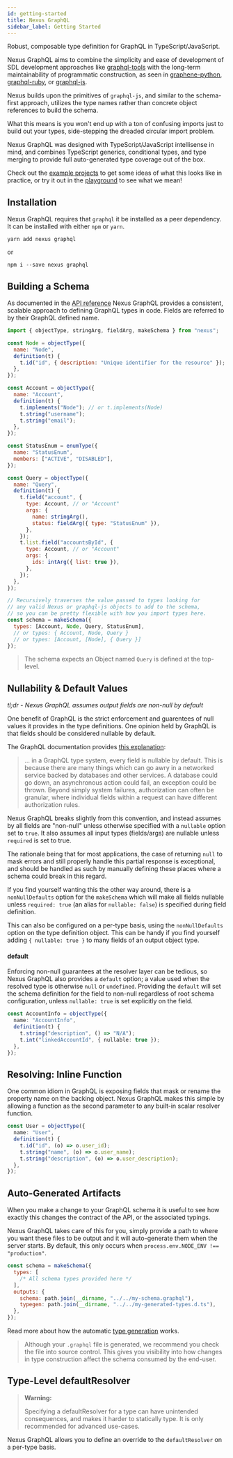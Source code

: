 ```yaml
---
id: getting-started
title: Nexus GraphQL
sidebar_label: Getting Started
---
```


Robust, composable type definition for GraphQL in TypeScript/JavaScript.

Nexus GraphQL aims to combine the simplicity and ease of development of SDL development approaches like [graphql-tools](https://www.apollographql.com/docs/graphql-tools/generate-schema.html) with the long-term maintainability of programmatic construction, as seen in [graphene-python](https://docs.graphene-python.org/en/latest/), [graphql-ruby](https://github.com/rmosolgo/graphql-ruby), or [graphql-js](https://github.com/graphql/graphql-js).

Nexus builds upon the primitives of `graphql-js`, and similar to the schema-first approach, utilizes the type names rather than concrete object references to build the schema.

What this means is you won't end up with a ton of confusing imports just to build out your types, side-stepping the dreaded circular import problem.

Nexus GraphQL was designed with TypeScript/JavaScript intellisense in mind, and combines TypeScript generics, conditional types, and type merging to provide full auto-generated type coverage out of the box.

Check out the [example projects](https://github.com/graphql-nexus/nexus/tree/develop/examples) to get some ideas of what this looks like in practice, or try it out in the [playground](../playground) to see what we mean!

## Installation

Nexus GraphQL requires that `graphql` it be installed as a peer dependency. It can be installed with either `npm` or `yarn`.

`yarn add nexus graphql`

or

`npm i --save nexus graphql`

## Building a Schema

As documented in the [API reference](docs/api-core-concepts.md) Nexus GraphQL provides a consistent, scalable approach to defining GraphQL types in code. Fields are referred to by their GraphQL defined name.

```js
import { objectType, stringArg, fieldArg, makeSchema } from "nexus";

const Node = objectType({
  name: "Node",
  definition(t) {
    t.id("id", { description: "Unique identifier for the resource" });
  },
});

const Account = objectType({
  name: "Account",
  definition(t) {
    t.implements("Node"); // or t.implements(Node)
    t.string("username");
    t.string("email");
  },
});

const StatusEnum = enumType({
  name: "StatusEnum",
  members: ["ACTIVE", "DISABLED"],
});

const Query = objectType({
  name: "Query",
  definition(t) {
    t.field("account", {
      type: Account, // or "Account"
      args: {
        name: stringArg(),
        status: fieldArg({ type: "StatusEnum" }),
      },
    });
    t.list.field("accountsById", {
      type: Account, // or "Account"
      args: {
        ids: intArg({ list: true }),
      },
    });
  },
});

// Recursively traverses the value passed to types looking for
// any valid Nexus or graphql-js objects to add to the schema,
// so you can be pretty flexible with how you import types here.
const schema = makeSchema({
  types: [Account, Node, Query, StatusEnum],
  // or types: { Account, Node, Query }
  // or types: [Account, [Node], { Query }]
});
```

> The schema expects an Object named `Query` is defined at the top-level.

## Nullability & Default Values

_tl;dr - Nexus GraphQL assumes output fields are non-null by default_

One benefit of GraphQL is the strict enforcement and guarentees of null values it provides in the type definitions. One opinion held by GraphQL is that fields should be considered nullable by default.

The GraphQL documentation provides [this explanation](https://graphql.org/learn/best-practices/#nullability):

> ... in a GraphQL type system, every field is nullable by default. This is because there are many things which can go awry in a networked service backed by databases and other services. A database could go down, an asynchronous action could fail, an exception could be thrown. Beyond simply system failures, authorization can often be granular, where individual fields within a request can have different authorization rules.

Nexus GraphQL breaks slightly from this convention, and instead assumes by all fields are "non-null" unless otherwise specified with a `nullable` option set to `true`. It also assumes all input types (fields/args) are nullable unless `required` is set to true.

The rationale being that for most applications, the case of returning `null` to mask errors and still properly handle this partial response is exceptional, and should be handled as such by manually defining these places where a schema could break in this regard.

If you find yourself wanting this the other way around, there is a `nonNullDefaults` option for the `makeSchema` which will make all fields nullable unless `required: true` (an alias for `nullable: false`) is specified during field definition.

This can also be configured on a per-type basis, using the `nonNullDefaults` option on the type definition object. This can be handy if you find yourself adding `{ nullable: true }` to many fields of an output object type.

#### default

Enforcing non-null guarantees at the resolver layer can be tedious, so Nexus GraphQL also provides a `default` option; a value used when the resolved type is otherwise `null` or `undefined`. Providing the `default` will set the schema definition for the field to non-null regardless of root schema configuration, unless `nullable: true` is set explicitly on the field.

```ts
const AccountInfo = objectType({
  name: "AccountInfo",
  definition(t) {
    t.string("description", () => "N/A");
    t.int("linkedAccountId", { nullable: true });
  },
});
```

## Resolving: Inline Function

One common idiom in GraphQL is exposing fields that mask or rename the property name on the backing object. Nexus GraphQL makes this simple by allowing a function as the second parameter to any built-in scalar resolver function.

```ts
const User = objectType({
  name: "User",
  definition(t) {
    t.id("id", (o) => o.user_id);
    t.string("name", (o) => o.user_name);
    t.string("description", (o) => o.user_description);
  },
});
```

## Auto-Generated Artifacts

When you make a change to your GraphQL schema it is useful to see how exactly this changes the contract of the API, or the associated typings.

Nexus GraphQL takes care of this for you, simply provide a path to where you want these files to be output and it will auto-generate them when the server starts. By default, this only occurs when `process.env.NODE_ENV !== "production"`.

```js
const schema = makeSchema({
  types: [
    /* All schema types provided here */
  ],
  outputs: {
    schema: path.join(__dirname, "../../my-schema.graphql"),
    typegen: path.join(__dirname, "../../my-generated-types.d.ts"),
  },
});
```

Read more about how the automatic [type generation](type-generation.md) works.

<blockquote class="good">
Although your <code>.graphql</code> file is generated, we recommend you check the file into source control. This gives you visibility into how changes in type construction affect the schema consumed by the end-user.
</blockquote>

## Type-Level defaultResolver

<blockquote class="warn">
<b>Warning:</b>

Specifying a defaultResolver for a type can have unintended consequences, and makes it harder to statically type. It is only recommended for advanced use-cases.

</blockquote>

Nexus GraphQL allows you to define an override to the `defaultResolver` on a per-type basis.

